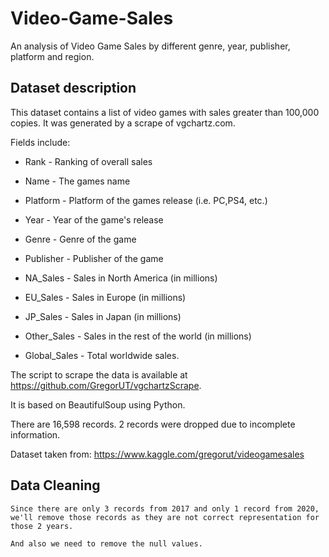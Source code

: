# Video-Game-Sales
An analysis of Video Game Sales by different genre, year, publisher, platform and region.

## Dataset description

This dataset contains a list of video games with sales greater than 100,000 copies. It was generated by a scrape of vgchartz.com.

Fields include:

- Rank - Ranking of overall sales

- Name - The games name

- Platform - Platform of the games release (i.e. PC,PS4, etc.)

- Year - Year of the game's release

- Genre - Genre of the game

- Publisher - Publisher of the game

- NA_Sales - Sales in North America (in millions)

- EU_Sales - Sales in Europe (in millions)

- JP_Sales - Sales in Japan (in millions)

- Other_Sales - Sales in the rest of the world (in millions)

- Global_Sales - Total worldwide sales.

The script to scrape the data is available at https://github.com/GregorUT/vgchartzScrape.

It is based on BeautifulSoup using Python.

There are 16,598 records. 2 records were dropped due to incomplete information.

Dataset taken from: https://www.kaggle.com/gregorut/videogamesales

## Data Cleaning

    Since there are only 3 records from 2017 and only 1 record from 2020, we'll remove those records as they are not correct representation for those 2 years.

    And also we need to remove the null values.

